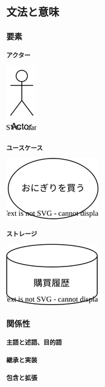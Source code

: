 # 文法と意味

## 要素

### アクター

![actor](./img/semmantics_element_actor.drawio.svg)

### ユースケース

![useCase](./img/semmantics_element_usecase.drawio.svg)

### ストレージ

![storage](./img/semmantics_element_storage.drawio.svg)

## 関係性

### 主語と述語、目的語

### 継承と実装

### 包含と拡張
